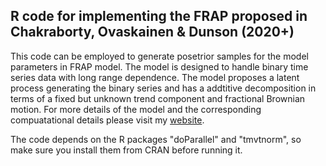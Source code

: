 ## R code for implementing the FRAP proposed in Chakraborty, Ovaskainen & Dunson (2020+)

This code can be employed to generate posetrior samples for the model parameters in FRAP model. The model is designed to handle binary 
time series data with long range dependence. The model proposes a latent process generating the binary series and has a addtitive 
decomposition in terms of a fixed but unknown trend component and fractional Brownian motion. For more details of the model and the 
corresponding compuatational details please visit my [website](https://antik015.github.io/publications/).

The code depends on the R packages "doParallel" and "tmvtnorm", so make sure you install them from CRAN before running it.
